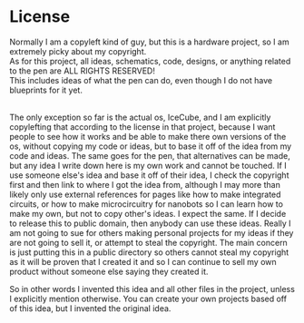 # License

Normally I am a copyleft kind of guy, but this is a hardware project, so I am extremely picky about my copyright.<br>
As for this project, all ideas, schematics, code, designs, or anything related to the pen are ALL RIGHTS RESERVED!<br>
This includes ideas of what the pen can do, even though I do not have blueprints for it yet.<br><br>

The only exception so far is the actual os, IceCube, and I am explicitly copylefting that according to the license in that
project, because I want people to see how it works and be able to make there own versions of the os, without copying my
code or ideas, but to base it off of the idea from my code and ideas. The same goes for the pen, that alternatives can be
made, but any idea I write down here is my own work and cannot be touched. If I use someone else's idea and base it off of
their idea, I check the copyright first and then link to where I got the idea from, although I may more than likely only
use external references for pages like how to make integrated circuits, or how to make microcircuitry for nanobots so I can
learn how to make my own, but not to copy other's ideas. I expect the same. If I decide to release this to public domain,
then anybody can use these ideas. Really I am not going to sue for others making personal projects for my ideas if they are not
going to sell it, or attempt to steal the copyright. The main concern is just putting this in a public directory so others 
cannot steal my copyright as it will be proven that I created it and so I can continue to sell my own product without someone
else saying they created it.

So in other words I invented this idea and all other files in the project, unless I explicitly 
mention otherwise. You can create your own projects based off of this idea, but I invented the original idea.
